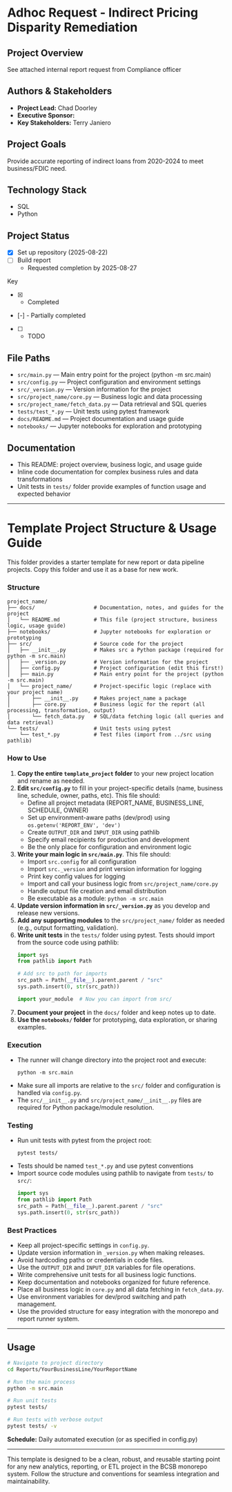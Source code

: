 # Adhoc Request - Indirect Pricing Disparity Remediation

## Project Overview
See attached internal report request from Compliance officer

## Authors & Stakeholders
- **Project Lead:** Chad Doorley
- **Executive Sponsor:** 
- **Key Stakeholders:** Terry Janiero

## Project Goals
Provide accurate reporting of indirect loans from 2020-2024 to meet business/FDIC need.

## Technology Stack
- SQL
- Python

## Project Status
- [x] Set up repository (2025-08-22)
- [ ] Build report
   - Requested completion by 2025-08-27

Key
- [x] - Completed
- [-] - Partially completed 
- [ ] - TODO

## File Paths
- `src/main.py` — Main entry point for the project (python -m src.main)
- `src/config.py` — Project configuration and environment settings
- `src/_version.py` — Version information for the project
- `src/project_name/core.py` — Business logic and data processing
- `src/project_name/fetch_data.py` — Data retrieval and SQL queries
- `tests/test_*.py` — Unit tests using pytest framework
- `docs/README.md` — Project documentation and usage guide
- `notebooks/` — Jupyter notebooks for exploration and prototyping

## Documentation
- This README: project overview, business logic, and usage guide
- Inline code documentation for complex business rules and data transformations
- Unit tests in `tests/` folder provide examples of function usage and expected behavior

---

# Template Project Structure & Usage Guide

This folder provides a starter template for new report or data pipeline projects. Copy this folder and use it as a base for new work.

### Structure
```
project_name/
├── docs/                   # Documentation, notes, and guides for the project
│   └── README.md           # This file (project structure, business logic, usage guide)
├── notebooks/              # Jupyter notebooks for exploration or prototyping
├── src/                    # Source code for the project
│   ├── __init__.py         # Makes src a Python package (required for python -m src.main)
│   ├── _version.py         # Version information for the project
│   ├── config.py           # Project configuration (edit this first!)
│   ├── main.py             # Main entry point for the project (python -m src.main)
│   └── project_name/       # Project-specific logic (replace with your project name)
│       ├── __init__.py     # Makes project_name a package
│       ├── core.py         # Business logic for the report (all processing, transformation, output)
│       └── fetch_data.py   # SQL/data fetching logic (all queries and data retrieval)
└── tests/                  # Unit tests using pytest
    └── test_*.py           # Test files (import from ../src using pathlib)
```

### How to Use

1. **Copy the entire `template_project` folder** to your new project location and rename as needed.
2. **Edit `src/config.py`** to fill in your project-specific details (name, business line, schedule, owner, paths, etc). This file should:
   - Define all project metadata (REPORT_NAME, BUSINESS_LINE, SCHEDULE, OWNER)
   - Set up environment-aware paths (dev/prod) using `os.getenv('REPORT_ENV', 'dev')`
   - Create `OUTPUT_DIR` and `INPUT_DIR` using pathlib
   - Specify email recipients for production and development
   - Be the only place for configuration and environment logic
3. **Write your main logic in `src/main.py`**. This file should:
   - Import `src.config` for all configuration
   - Import `src._version` and print version information for logging
   - Print key config values for logging
   - Import and call your business logic from `src/project_name/core.py`
   - Handle output file creation and email distribution
   - Be executable as a module: `python -m src.main`
4. **Update version information in `src/_version.py`** as you develop and release new versions.
5. **Add any supporting modules** to the `src/project_name/` folder as needed (e.g., output formatting, validation).
6. **Write unit tests** in the `tests/` folder using pytest. Tests should import from the source code using pathlib:
   ```python
   import sys
   from pathlib import Path
   
   # Add src to path for imports
   src_path = Path(__file__).parent.parent / "src"
   sys.path.insert(0, str(src_path))
   
   import your_module  # Now you can import from src/
   ```
7. **Document your project** in the `docs/` folder and keep notes up to date.
8. **Use the `notebooks/` folder** for prototyping, data exploration, or sharing examples.

### Execution

- The runner will change directory into the project root and execute:
  ```
  python -m src.main
  ```
- Make sure all imports are relative to the `src/` folder and configuration is handled via `config.py`.
- The `src/__init__.py` and `src/project_name/__init__.py` files are required for Python package/module resolution.

### Testing

- Run unit tests with pytest from the project root:
  ```
  pytest tests/
  ```
- Tests should be named `test_*.py` and use pytest conventions
- Import source code modules using pathlib to navigate from `tests/` to `src/`:
  ```python
  import sys
  from pathlib import Path
  src_path = Path(__file__).parent.parent / "src"
  sys.path.insert(0, str(src_path))
  ```

### Best Practices

- Keep all project-specific settings in `config.py`.
- Update version information in `_version.py` when making releases.
- Avoid hardcoding paths or credentials in code files.
- Use the `OUTPUT_DIR` and `INPUT_DIR` variables for file operations.
- Write comprehensive unit tests for all business logic functions.
- Keep documentation and notebooks organized for future reference.
- Place all business logic in `core.py` and all data fetching in `fetch_data.py`.
- Use environment variables for dev/prod switching and path management.
- Use the provided structure for easy integration with the monorepo and report runner system.

---

## Usage
```bash
# Navigate to project directory
cd Reports/YourBusinessLine/YourReportName

# Run the main process
python -m src.main

# Run unit tests
pytest tests/

# Run tests with verbose output
pytest tests/ -v
```

**Schedule:** Daily automated execution (or as specified in config.py)

---

This template is designed to be a clean, robust, and reusable starting point for any new analytics, reporting, or ETL project in the BCSB monorepo system. Follow the structure and conventions for seamless integration and maintainability.

